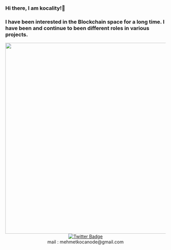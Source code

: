 ### Hi there, I am kocality!👋
 <a></a>
### I have been interested in the Blockchain space for a long time. I have been and continue to been different roles in various projects.
 
<div id="header" align="center">
  <img src="https://media.tenor.com/6Q7bURXDaNIAAAAC/anime-death-note.gif" width="600"/>


<div id="badges">
  <a href="https://twitter.com/kkocality">
    <img src="https://img.shields.io/badge/Twitter-blue?style=for-the-badge&logo=twitter&logoColor=white" alt="Twitter Badge"/>
  </a>
</div>

</div>  
<div align="center">  
mail : mehmetkocanode@gmail.com
